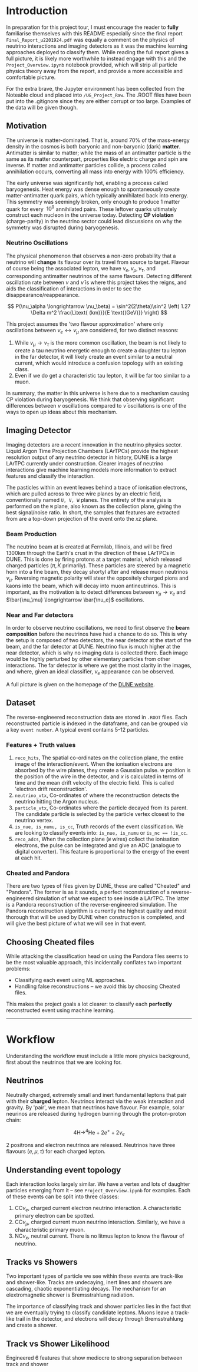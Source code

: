 # Introduction

In preparation for this project tour, I must encourage the reader to **fully** familiarise themselves with this README especially since the final report `Final_Report_u2201924.pdf` was equally a comment on the physics of neutrino interactions and imaging detectors as it was the machine learning approaches deployed to classify them. While reading the full report gives a full picture, it is likely more worthwhile to instead engage with this and the `Project_Overview.ipynb` notebook provided, which will strip all particle physics theory away from the report, and provide a more accessible and comfortable picture.

For the extra brave, the Jupyter environment has been collected from the Noteable cloud and placed into `/UG_Project_Raw`. The .ROOT files have been put into the .gitignore since they are either corrupt or too large. Examples of the data will be given though.

## Motivation

The universe is matter-dominated. That is, around 70% of the mass-energy density in the cosmos is both baryonic and non-baryonic (dark) **matter**. Antimatter is similar to matter; while the mass of an antimatter particle is the same as its matter counterpart, properties like electric charge and spin are inverse. If matter and antimatter particles collide, a process called annihilation occurs, converting all mass into energy with 100% efficiency.

The early universe was significantly hot, enabling a process called baryogenesis. Heat energy was dense enough to spontaneously create matter-antimatter quark pairs, which typically annihilated back into energy. This symmetry was seemingly broken, only enough to produce 1 matter quark for every $~10^9$ annihilated pairs. These leftover quarks ultimately construct each nucleon in the universe today. Detecting **CP violation** (charge-parity) in the neutrino sector could lead discussions on why the symmetry was disrupted during baryogenesis. 

### Neutrino Oscillations

The physical phenomenon that observes a non-zero probability that a neutrino will **change** its flavour over its travel from source to target. Flavour of course being the associated lepton, we have $\nu_e, \nu_\mu, \nu_\tau$, and corresponding antimatter neutrinos of the same flavours. Detecting different oscillation rate between $\nu$ and $\bar{\nu}$ is where this project takes the reigns, and aids the classification of interactions in order to see the disappearance/reappearance.

$$
P(\nu_\alpha \longrightarrow \nu_\beta) = \sin^2(2\theta)\sin^2 \left( 1.27 \Delta m^2 \frac{L\text{ (km)}}{E \text{(GeV)}} \right)
$$

This project assumes the 'two flavour approximation' where only oscillations between $\nu_e \longleftrightarrow \nu_\mu$ are considered, for two distinct reasons:
1. While $\nu_\mu \longrightarrow \nu_\tau$ is the more common oscillation, the beam is not likely to create a tau neutrino energetic enough to create a daughter tau lepton in the far detector, it will likely create an event similar to a neutral current, which would introduce a confusion topology with an existing class.
2. Even if we do get a characteristic tau lepton, it will be far too similar to a muon.

In summary, the matter in this universe is here due to a mechanism causing CP violation during baryogenesis. We think that observing significant differences between $\nu$ oscillations compared to $\bar{\nu}$ oscillations is one of the ways to open up ideas about this mechanism.

## Imaging Detector

Imaging detectors are a recent innovation in the neutrino physics sector. Liquid Argon Time Projection Chambers (LArTPCs) provide the highest resolution output of any neutrino detector in history, DUNE is a large LArTPC currently under construction. Clearer images of neutrino interactions give machine learning models more information to extract features and classify the interaction.

The pasticles within an event leaves behind a trace of ionisation electrons, which are pulled across to three wire planes by an electric field, conventionally named `U, V, W` planes. The entirety of the analysis is performed on the `W` plane, also known as the collection plane, giving the best signal/noise ratio. In short, the samples that features are extracted from are a top-down projection of the event onto the $xz$ plane.

### Beam Production

The neutrino beam at is created at Fermilab, Illinois, and will be fired 1300km through the Earth's crust in the direction of these LArTPCs in DUNE. This is done by firing protons at a target material, which released charged particles ($\pi, K$ primarily). These particles are steered by a magnetic horn into a fine beam, they decay shortyl after and release muon neutrinos $\nu_\mu$. Reversing magnetic polarity will steer the oppositely charged pions and kaons into the beam, which will decay into muon antineutrinos. This is important, as the motivation is to detect differences between $\nu_\mu \longrightarrow \nu_e$ and $\bar{\nu_\mu} \longrightarrow \bar{\nu_e}$ oscillations.

### Near and Far detectors

In order to observe neutrino oscillations, we need to first observe the **beam composition** before the neutrinos have had a chance to do so. This is why the setup is composed of two detectors, the near detector at the start of the beam, and the far detector at DUNE. Neutrino flux is much higher at the near detector, which is why no imaging data is collected there. Each image would be highly perturbed by other elementary particles from other interactions. The far detector is where we get the most clarity in the images, and where, given an ideal classifier, $\nu_e$ appearance can be observed.

A full picture is given on the homepage of the [DUNE website](https://www.dunescience.org/).

## Dataset

The reverse-engineered reconstruction data are stored in `.ROOT` files. Each reconstructed particle is indexed in the dataframe, and can be grouped via a key `event number`. A typical event contains 5-12 particles.

### Features + Truth values

1. `reco_hits`, The spatial co-ordinates on the collection plane, the entire image of the interaction/event. When the ionisation electrons are absorbed by the wire planes, they create a Gaussian pulse. $w$ position is the position of the wire in the detector, and $x$ is calculated in terms of time and the mean drift velocity of the electric field. This is called 'electron drift reconstruction'.
2. `neutrino_vtx`, Co-ordinates of where the reconstruction detects the neutrino hitting the Argon nucleus.
3. `particle_vtx`, Co-ordinates where the particle decayed from its parent. The candidate particle is selected by the particle vertex closest to the neutrino vertex.
4. `is_nue, is_numu, is_cc`, Truth records of the event classification. We are looking to classify events into: `is_nue, is_numu` or `is_nc == !is_cc`.
5. `reco_adcs`, When the collection plane (`W` wires) collect the ionisation electrons, the pulse can be integrated and give an ADC (analogue to digital converter). This feature is proportional to the energy of the event at each hit.

### Cheated and Pandora

There are two types of files given by DUNE, these are called "Cheated" and "Pandora". The former is as it sounds, a perfect reconstruction of a reverse-engineered simulation of what we expect to see inside a LArTPC. The latter is a Pandora reconstruction of the reverse-engineered simulation. The Pandora reconstruction algorithm is currently the highest quality and most thorough that will be used by DUNE when construction is completed, and will give the best picture of what we will see in that event.

## Choosing Cheated files

While attacking the classification head on using the Pandora files seems to be the most valuable approach, this incidentally conflates two important problems:

- Classifying each event using ML approaches.
- Handling false reconstructions – we avoid this by choosing Cheated files.

This makes the project goals a lot clearer: to classify each **perfectly** reconstructed event using machine learning.

---

# Workflow

Understanding the workflow must include a little more physics background, first about the neutrinos that we are looking for.

## Neutrinos

Neutrally charged, extremely small and inert fundamental leptons that pair with their **charged** lepton. Neutrinos interact via the weak interaction and gravity. By 'pair', we mean that neutrinos have flavour. For example, solar neurinos are released during hydrogen burning through the proton-proton chain:

$$
4\text{H} \longrightarrow ^4\text{He} + 2e^+ + 2\nu_e
$$

2 positrons and electron neutrinos are released. Neutrinos have three flavours ($e, \mu, \tau$) for each charged lepton.

## Understanding event topology

Each interaction looks largely similar. We have a vertex and lots of daughter particles emerging from it – see `Project_Overview.ipynb` for examples. Each of these events can be split into three classes:

1. CC$\nu_e$, charged current electron neutrino interaction. A characteristic primary electron can be spotted.
2. CC$\nu_\mu$, charged current muon neutrino interaction. Similarly, we have a characteristic primary muon.
3. NC$\nu_x$, neutral current. There is no litmus lepton to know the flavour of neutrino.

## Tracks vs Showers

Two important types of particle we see within these events are track-like and shower-like. Tracks are undecaying, inert lines and showers are cascading, chaotic exponentiating decays. The mechanism for an elextromagnetic shower is Bremsstrahlung radiation.

The importance of classifying track and shower particles lies in the fact that we are eventually trying to classify candidate leptons. Muons leave a track-like trail in the detector, and electrons will decay through Bremsstrahlung and create a shower.

## Track vs Shower Likelihood

Engineered 6 features that show mediocre to strong separation between track and shower
